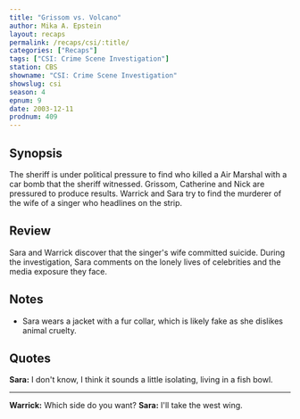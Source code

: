 ```yaml
---
title: "Grissom vs. Volcano"
author: Mika A. Epstein
layout: recaps
permalink: /recaps/csi/:title/
categories: ["Recaps"]
tags: ["CSI: Crime Scene Investigation"]
station: CBS
showname: "CSI: Crime Scene Investigation"
showslug: csi
season: 4
epnum: 9
date: 2003-12-11
prodnum: 409
---
```


## Synopsis

The sheriff is under political pressure to find who killed a Air Marshal with a car bomb that the sheriff witnessed. Grissom, Catherine and Nick are pressured to produce results. Warrick and Sara try to find the murderer of the wife of a singer who headlines on the strip.

## Review

Sara and Warrick discover that the singer's wife committed suicide. During the investigation, Sara comments on the lonely lives of celebrities and the media exposure they face.

## Notes

* Sara wears a jacket with a fur collar, which is likely fake as she dislikes animal cruelty.

## Quotes

**Sara:** I don't know, I think it sounds a little isolating, living in a fish bowl.

- - -

**Warrick:** Which side do you want?
**Sara:** I'll take the west wing.
